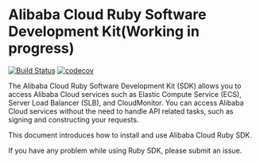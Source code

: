 # Alibaba Cloud Ruby Software Development Kit(Working in progress)

[![Build Status](https://travis-ci.org/aliyun/openapi-core-ruby-sdk.svg?branch=master)](https://travis-ci.org/aliyun/openapi-core-ruby-sdk)
[![codecov](https://codecov.io/gh/aliyun/openapi-core-ruby-sdk/branch/master/graph/badge.svg)](https://codecov.io/gh/aliyun/openapi-core-ruby-sdk)

The Alibaba Cloud Ruby Software Development Kit (SDK) allows you to access Alibaba Cloud services such as Elastic Compute Service (ECS), Server Load Balancer (SLB), and CloudMonitor. You can access Alibaba Cloud services without the need to handle API related tasks, such as signing and constructing your requests.

This document introduces how to install and use Alibaba Cloud Ruby SDK.

If you have any problem while using Ruby SDK, please submit an issue.
